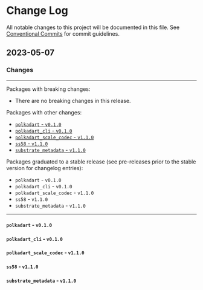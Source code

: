 # Change Log

All notable changes to this project will be documented in this file.
See [Conventional Commits](https://conventionalcommits.org) for commit guidelines.

## 2023-05-07

### Changes

---

Packages with breaking changes:

 - There are no breaking changes in this release.

Packages with other changes:

 - [`polkadart` - `v0.1.0`](#polkadart---v010)
 - [`polkadart_cli` - `v0.1.0`](#polkadart_cli---v010)
 - [`polkadart_scale_codec` - `v1.1.0`](#polkadart_scale_codec---v110)
 - [`ss58` - `v1.1.0`](#ss58---v110)
 - [`substrate_metadata` - `v1.1.0`](#substrate_metadata---v110)

Packages graduated to a stable release (see pre-releases prior to the stable version for changelog entries):

 - `polkadart` - `v0.1.0`
 - `polkadart_cli` - `v0.1.0`
 - `polkadart_scale_codec` - `v1.1.0`
 - `ss58` - `v1.1.0`
 - `substrate_metadata` - `v1.1.0`

---

#### `polkadart` - `v0.1.0`

#### `polkadart_cli` - `v0.1.0`

#### `polkadart_scale_codec` - `v1.1.0`

#### `ss58` - `v1.1.0`

#### `substrate_metadata` - `v1.1.0`

